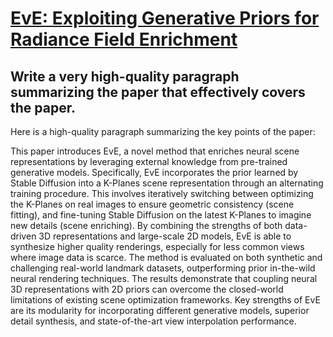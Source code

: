 # [EvE: Exploiting Generative Priors for Radiance Field Enrichment](https://arxiv.org/abs/2312.00639)

## Write a very high-quality paragraph summarizing the paper that effectively covers the paper.

 Here is a high-quality paragraph summarizing the key points of the paper:

This paper introduces EvE, a novel method that enriches neural scene representations by leveraging external knowledge from pre-trained generative models. Specifically, EvE incorporates the prior learned by Stable Diffusion into a K-Planes scene representation through an alternating training procedure. This involves iteratively switching between optimizing the K-Planes on real images to ensure geometric consistency (scene fitting), and fine-tuning Stable Diffusion on the latest K-Planes to imagine new details (scene enriching). By combining the strengths of both data-driven 3D representations and large-scale 2D models, EvE is able to synthesize higher quality renderings, especially for less common views where image data is scarce. The method is evaluated on both synthetic and challenging real-world landmark datasets, outperforming prior in-the-wild neural rendering techniques. The results demonstrate that coupling neural 3D representations with 2D priors can overcome the closed-world limitations of existing scene optimization frameworks. Key strengths of EvE are its modularity for incorporating different generative models, superior detail synthesis, and state-of-the-art view interpolation performance.
